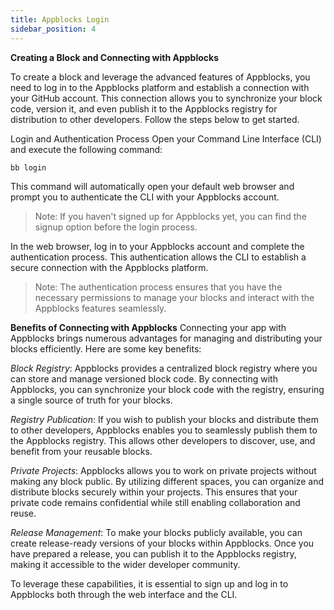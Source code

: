 ```yaml
---
title: Appblocks Login
sidebar_position: 4
---
```


**Creating a Block and Connecting with Appblocks**

To create a block and leverage the advanced features of Appblocks, you need to log in to the Appblocks platform and establish a connection with your GitHub account. This connection allows you to synchronize your block code, version it, and even publish it to the Appblocks registry for distribution to other developers. Follow the steps below to get started.

Login and Authentication Process
Open your Command Line Interface (CLI) and execute the following command:

```
bb login
```

This command will automatically open your default web browser and prompt you to authenticate the CLI with your Appblocks account.

> Note: If you haven't signed up for Appblocks yet, you can find the signup option before the login process.

In the web browser, log in to your Appblocks account and complete the authentication process. This authentication allows the CLI to establish a secure connection with the Appblocks platform.

> Note: The authentication process ensures that you have the necessary permissions to manage your blocks and interact with the Appblocks features seamlessly.

**Benefits of Connecting with Appblocks**
Connecting your app with Appblocks brings numerous advantages for managing and distributing your blocks efficiently. Here are some key benefits:

_Block Registry_: Appblocks provides a centralized block registry where you can store and manage versioned block code. By connecting with Appblocks, you can synchronize your block code with the registry, ensuring a single source of truth for your blocks.

_Registry Publication_: If you wish to publish your blocks and distribute them to other developers, Appblocks enables you to seamlessly publish them to the Appblocks registry. This allows other developers to discover, use, and benefit from your reusable blocks.

_Private Projects_: Appblocks allows you to work on private projects without making any block public. By utilizing different spaces, you can organize and distribute blocks securely within your projects. This ensures that your private code remains confidential while still enabling collaboration and reuse.

_Release Management_: To make your blocks publicly available, you can create release-ready versions of your blocks within Appblocks. Once you have prepared a release, you can publish it to the Appblocks registry, making it accessible to the wider developer community.

To leverage these capabilities, it is essential to sign up and log in to Appblocks both through the web interface and the CLI.

